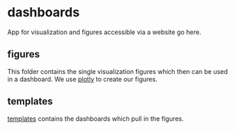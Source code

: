 # dashboards

App for visualization and figures accessible via a website go here.

## figures

This folder contains the single visualization figures which then can be used in a dashboard. We
use [plotly](https://plotly.com/python/) to create our figures.

## templates

[templates](./templates) contains the dashboards which pull in the figures. 